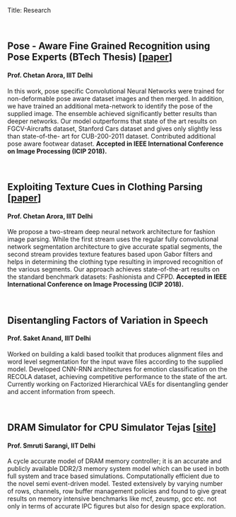 Title: Research

<br>
<h2>Pose - Aware Fine Grained Recognition using Pose Experts (BTech Thesis) [<a href="http://kushagramahajan.me/fgvc_icip.pdf">paper</a>]</h2>
<h4> Prof. Chetan Arora, IIIT Delhi</h4>
<p>In this work, pose specific Convolutional Neural Networks were trained for non-deformable
pose aware dataset images and then merged. In addition, we have trained an additional
meta-network to identify the pose of the supplied image. The ensemble achieved significantly
better results than deeper networks. Our model outperforms that state of the art results on
FGCV-Aircrafts dataset, Stanford Cars dataset and gives only slightly less than state-of-the-
art for CUB-200-2011 dataset. Contributed additional pose aware footwear dataset. <b>Accepted in IEEE International Conference on Image Processing (ICIP 2018).</b></p>


<br>
<h2>Exploiting Texture Cues in Clothing Parsing [<a href="http://kushagramahajan.me/texture_icip.pdf">paper</a>]</h2>
<h4> Prof. Chetan Arora, IIIT Delhi</h4>
<p>We propose a two-stream deep neural network architecture for fashion image parsing. While
the first stream uses the regular fully convolutional network segmentation architecture to
give accurate spatial segments, the second stream provides texture features based upon
Gabor filters and helps in determining the clothing type resulting in improved recognition of
the various segments. Our approach achieves state-of-the-art results on the standard
benchmark datasets: Fashionista and CFPD. <b>Accepted in IEEE International Conference on Image Processing (ICIP 2018).</b></p>


<br>
<h2>Disentangling Factors of Variation in Speech</h2>
<h4> Prof. Saket Anand, IIIT Delhi</h4>
<p>Worked on building a kaldi based toolkit that produces alignment files and word level
segmentation for the input wave files according to the supplied model. Developed CNN-RNN
architectures for emotion classification on the RECOLA dataset, achieving competitive
performance to the state of the art. Currently working on Factorized Hierarchical VAEs for
disentangling gender and accent information from speech.</p>



<br>
<h2>DRAM Simulator for CPU Simulator Tejas [<a href="http://www.cse.iitd.ac.in/tejas/">site</a>]</h2>
<h4> Prof. Smruti Sarangi, IIT Delhi</h4> 
<p>A cycle accurate model of DRAM memory controller; it is an accurate and publicly available
DDR2/3 memory system model which can be used in both full system and trace based
simulations. Computationally efficient due to the novel semi event-driven model. Tested
extensively by varying number of rows, channels, row buffer management policies and found
to give great results on memory intensive benchmarks like mcf, zeusmp, gcc etc. not only in
terms of accurate IPC figures but also for design space exploration.</p>

